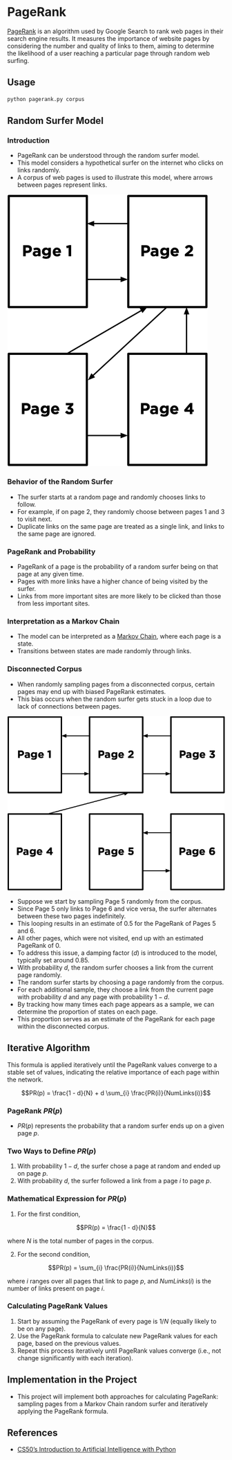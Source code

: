 # PageRank
[PageRank](https://en.wikipedia.org/wiki/PageRank) is an algorithm used by Google Search to rank web pages in their search engine results. It measures the importance of website pages by considering the number and quality of links to them, aiming to determine the likelihood of a user reaching a particular page through random web surfing.

## Usage
```bash
python pagerank.py corpus
```

## Random Surfer Model
### Introduction
- PageRank can be understood through the random surfer model.
- This model considers a hypothetical surfer on the internet who clicks on links randomly.
- A corpus of web pages is used to illustrate this model, where arrows between pages represent links.

![Corpus](./images/corpus.png)

### Behavior of the Random Surfer
- The surfer starts at a random page and randomly chooses links to follow.
- For example, if on page 2, they randomly choose between pages 1 and 3 to visit next.
- Duplicate links on the same page are treated as a single link, and links to the same page are ignored.

### PageRank and Probability
- PageRank of a page is the probability of a random surfer being on that page at any given time.
- Pages with more links have a higher chance of being visited by the surfer.
- Links from more important sites are more likely to be clicked than those from less important sites.

### Interpretation as a Markov Chain
- The model can be interpreted as a [Markov Chain](https://en.wikipedia.org/wiki/Markov_chain), where each page is a state.
- Transitions between states are made randomly through links.

### Disconnected Corpus
- When randomly sampling pages from a disconnected corpus, certain pages may end up with biased PageRank estimates.
- This bias occurs when the random surfer gets stuck in a loop due to lack of connections between pages.

![Network Disconnected](./images/network_disconnected.png)

- Suppose we start by sampling Page 5 randomly from the corpus.
- Since Page 5 only links to Page 6 and vice versa, the surfer alternates between these two pages indefinitely.
- This looping results in an estimate of 0.5 for the PageRank of Pages 5 and 6.
- All other pages, which were not visited, end up with an estimated PageRank of 0.
- To address this issue, a damping factor ($d$) is introduced to the model, typically set around $0.85$.
- With probability $d$, the random surfer chooses a link from the current page randomly.
- The random surfer starts by choosing a page randomly from the corpus.
- For each additional sample, they choose a link from the current page with probability $d$ and any page with probability $1 - d$.
- By tracking how many times each page appears as a sample, we can determine the proportion of states on each page.
- This proportion serves as an estimate of the PageRank for each page within the disconnected corpus.

## Iterative Algorithm
This formula is applied iteratively until the PageRank values converge to a stable set of values, indicating the relative importance of each page within the network.

$$PR(p) = \frac{1 - d}{N} + d \sum_{i} \frac{PR(i)}{NumLinks(i)}$$

### PageRank $PR(p)$
- $PR(p)$ represents the probability that a random surfer ends up on a given page $p$.

### Two Ways to Define $PR(p)$
1. With probability $1 - d$, the surfer chose a page at random and ended up on page $p$.
2. With probability $d$, the surfer followed a link from a page $i$ to page $p$.

### Mathematical Expression for $PR(p)$
1. For the first condition,

$$PR(p) = \frac{1 - d}{N}$$

where $N$ is the total number of pages in the corpus.

2. For the second condition,

$$PR(p) = \sum_{i} \frac{PR(i)}{NumLinks(i)}$$

where $i$ ranges over all pages that link to page $p$, and $NumLinks(i)$ is the number of links present on page $i$.

### Calculating PageRank Values
1. Start by assuming the PageRank of every page is $1 / N$ (equally likely to be on any page).
2. Use the PageRank formula to calculate new PageRank values for each page, based on the previous values.
3. Repeat this process iteratively until PageRank values converge (i.e., not change significantly with each iteration).

## Implementation in the Project
- This project will implement both approaches for calculating PageRank: sampling pages from a Markov Chain random surfer and iteratively applying the PageRank formula.

## References
- [CS50’s Introduction to Artificial Intelligence with Python](https://cs50.harvard.edu/ai/2024/)
